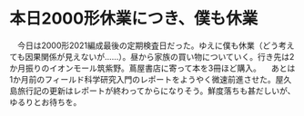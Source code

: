 # 本日2000形休業につき、僕も休業

<div class="section">　今日は2000形2021編成最後の定期検査日だった。ゆえに僕も休業（どう考えても因果関係が見えないが……）。昼から家族の買い物についていく。行き先は2か月振りのイオンモール筑紫野。蔦屋書店に寄って本を3冊ほど購入。 　あとは1か月前のフィールド科学研究入門のレポートをようやく微速前進させた。屋久島旅行記の更新はレポートが終わってからになりそう。鮮度落ちも甚だしいが、ゆるりとお待ちを。</div>